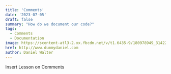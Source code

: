 ```yaml
---
title: 'Comments'
date: '2023-07-05'
draft: false
summary: "How do we document our code?"
tags:
  - Comments
  - Documentation
image: https://scontent-atl3-2.xx.fbcdn.net/v/t1.6435-9/180978949_314228950059549_1005358403722529104_n.jpg?_nc_cat=105&cb=99be929b-3346023f&ccb=1-7&_nc_sid=09cbfe&_nc_ohc=UDULC_dE51EAX_hVlj6&_nc_ht=scontent-atl3-2.xx&oh=00_AfCJ56uHKitMN3agoxs4bmBllvMll9rgxrxEciEmy63DNg&oe=64D31FCE
href: http://www.dummydaniel.com
author: Daniel Walter
---
```

Insert Lesson on Comments